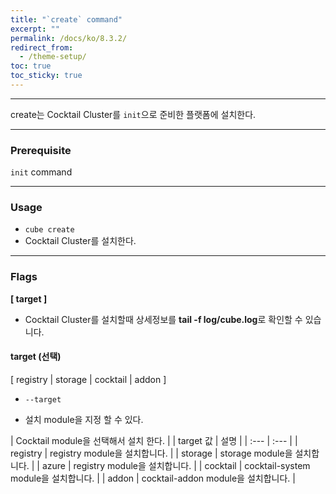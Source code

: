 ```yaml
---
title: "`create` command"
excerpt: ""
permalink: /docs/ko/8.3.2/
redirect_from:
  - /theme-setup/
toc: true
toc_sticky: true
---
```


---
create는 Cocktail Cluster를  `init`으로 준비한 플랫폼에 설치한다.

---

### Prerequisite

`init` command

----
### Usage

* `cube create`
* Cocktail Cluster를 설치한다.

----
### Flags  
**[ target ]**

  * Cocktail Cluster를 설치할때 상세정보를 **tail -f log/cube.log**로 확인할 수 있습니다.

#### target (선택)  
[ registry | storage | cocktail | addon ] 

  * `--target`

  * 설치 module을 지정 할 수 있다.
  
| Cocktail module을 선택해서 설치 한다. |
| target 값 | 설명 |
| :--- | :--- |
| registry | registry module을 설치합니다. |
| storage | storage module을 설치합니다. | 
| azure | registry module을 설치합니다. |
| cocktail | cocktail-system module을 설치합니다. |
| addon | cocktail-addon module을 설치합니다. |